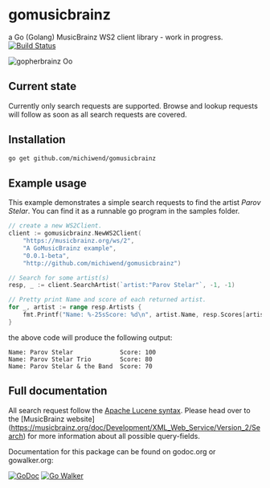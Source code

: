gomusicbrainz
=============

a Go (Golang) MusicBrainz WS2 client library - work in progress. [![Build Status](https://travis-ci.org/michiwend/gomusicbrainz.svg?branch=master)](https://travis-ci.org/michiwend/gomusicbrainz)

![gopherbrainz Oo](https://raw.githubusercontent.com/michiwend/gomusicbrainz/master/misc/gopherbrainz.png)

## Current state
Currently only search requests are supported. Browse and lookup requests will
follow as soon as all search requests are covered.

## Installation
```bash
go get github.com/michiwend/gomusicbrainz
```

## Example usage
This example demonstrates a simple search requests to find the artist
*Parov Stelar*. You can find it as a runnable go program in the samples folder.
```Go
// create a new WS2Client.
client := gomusicbrainz.NewWS2Client(
    "https://musicbrainz.org/ws/2",
    "A GoMusicBrainz example",
    "0.0.1-beta",
    "http://github.com/michiwend/gomusicbrainz")

// Search for some artist(s)
resp, _ := client.SearchArtist(`artist:"Parov Stelar"`, -1, -1)

// Pretty print Name and score of each returned artist.
for _, artist := range resp.Artists {
    fmt.Printf("Name: %-25sScore: %d\n", artist.Name, resp.Scores[artist])
}
```
the above code will produce the following output:
```
Name: Parov Stelar             Score: 100
Name: Parov Stelar Trio        Score: 80
Name: Parov Stelar & the Band  Score: 70
```
## Full documentation
All search request follow the [Apache Lucene syntax](https://lucene.apache.org/core/4_3_0/queryparser/org/apache/lucene/queryparser/classic/package-summary.html#package_description). Please head over to the [MusicBrainz website] (https://musicbrainz.org/doc/Development/XML_Web_Service/Version_2/Search) for more information about all possible query-fields.

Documentation for this package can be found on godoc.org or gowalker.org:

[![GoDoc](https://godoc.org/github.com/golang/gddo?status.svg)](https://godoc.org/github.com/michiwend/gomusicbrainz) [![Go Walker](http://gowalker.org/api/v1/badge)](https://github.com/michiwend/gomusicbrainz)
